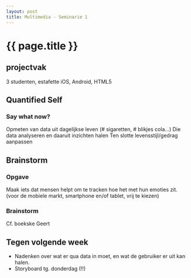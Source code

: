 ```yaml
---
layout: post
title: Multimedia - Seminarie 1
---
```


{{ page.title }}
================

## projectvak
3 studenten, estafette
iOS, Android, HTML5

## Quantified Self
### Say what now?
Opmeten van data uit dagelijkse leven (# sigaretten, # blikjes cola…)
Die data analyseren en daaruit inzichten halen
Ten slotte levensstijl/gedrag aanpassen

## Brainstorm
### Opgave 
Maak iets dat mensen helpt om te tracken hoe het met hun emoties zit. (voor de mobiele markt, smartphone en/of tablet, vrij te kiezen)

### Brainstorm
Cf. boekske Geert

## Tegen volgende week
- Nadenken over wat er qua data in moet, en wat de gebruiker er uit kan halen.
- Storyboard tg. donderdag (!!)
